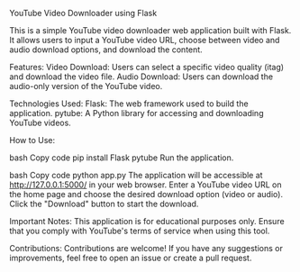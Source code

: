 YouTube Video Downloader using Flask

This is a simple YouTube video downloader web application built with Flask. It allows users to input a YouTube video URL, choose between video and audio download options, and download the content.

Features:
Video Download: Users can select a specific video quality (itag) and download the video file.
Audio Download: Users can download the audio-only version of the YouTube video.

Technologies Used:
Flask: The web framework used to build the application.
pytube: A Python library for accessing and downloading YouTube videos.

How to Use:

bash Copy code
pip install Flask pytube
Run the application.

bash Copy code
python app.py
The application will be accessible at http://127.0.0.1:5000/ in your web browser.
Enter a YouTube video URL on the home page and choose the desired download option (video or audio).
Click the "Download" button to start the download.

Important Notes:
This application is for educational purposes only.
Ensure that you comply with YouTube's terms of service when using this tool.

Contributions:
Contributions are welcome! If you have any suggestions or improvements, feel free to open an issue or create a pull request.
